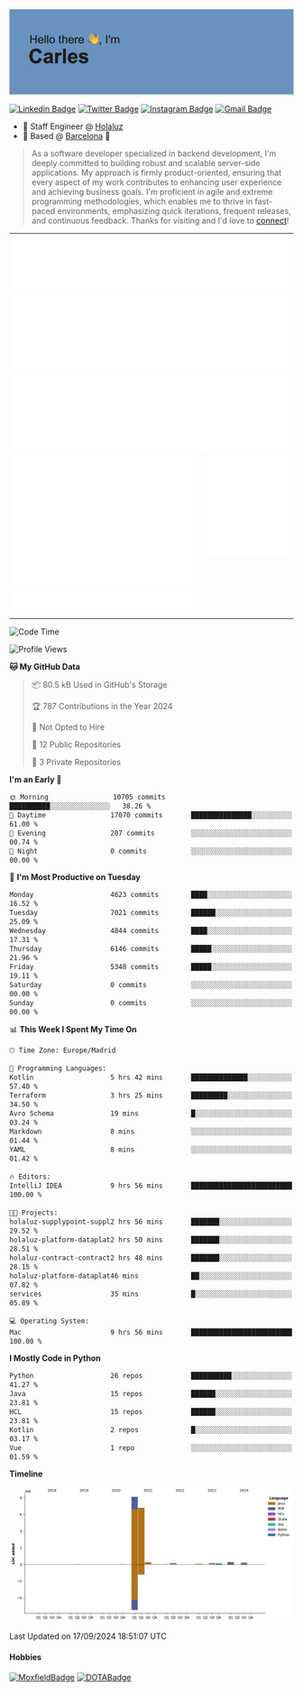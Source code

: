 <img src="header.png" alt="header">

[![Linkedin Badge](https://img.shields.io/badge/-cdespona-blue?style=flat&logo=Linkedin&logoColor=white&link=https://www.linkedin.com/in/carles-david-espona-casas-56219b11/)](https://www.linkedin.com/in/carles-david-espona-casas-56219b11/)
[![Twitter Badge](https://img.shields.io/badge/-@__cdespona-1ca0f1?style=flat&labelColor=1ca0f1&logo=twitter&logoColor=white&link=https://twitter.com/CDEspona)](https://twitter.com/CDEspona)
[![Instagram Badge](https://img.shields.io/badge/-@__cdespona-purple?style=flat&logo=instagram&logoColor=white&link=https://www.instagram.com/cdespona/)](https://www.instagram.com/cdespona/)
[![Gmail Badge](https://img.shields.io/badge/-cdespona-c14438?style=flat&logo=Gmail&logoColor=white&link=mailto:cdespona@gmail.com)](mailto:cdespona@gmail.com)

* 🔭 Staff Engineer @ [Holaluz](https://holaluz.com)
* 🏡 Based @ [Barcelona](https://www.google.es/maps/place/Barcelona) 💜

> As a software developer specialized in backend development, I'm deeply committed to building robust and scalable server-side applications. My approach is firmly product-oriented, ensuring that every aspect of my work contributes to enhancing user experience and achieving business goals. I'm proficient in agile and extreme programming methodologies, which enables me to thrive in fast-paced environments, emphasizing quick iterations, frequent releases, and continuous feedback. Thanks for visiting and I'd love to [connect](https://www.linkedin.com/in/carles-david-espona-casas-56219b11/)!

<table style="border-collapse: collapse; border: none;"> 
  <tbody>
  <tr style="border: none;">
    <td colspan="2" style="border: none; vertical-align: top;">
      <img src="summary.svg" alt="summary">
      <img src="activity-community.svg" alt="act-comm">
      <img src="repositories.svg" alt="repo">
    </td>
  </tr>
  <tr>
    <td style="border: none; vertical-align: top;">
      <img src="metrics.plugin.isocalendar.fullyear.svg" alt="calendar">
      <img src="topics.svg" alt="topics">
    </td>
    <td style="border: none; vertical-align: top;">
      <img src="achievements.svg" alt="achievements">
    </td>
  </tr>
  </tbody>
</table>

<!--START_SECTION:waka-->
![Code Time](http://img.shields.io/badge/Code%20Time-141%20hrs%201%20min-blue)

![Profile Views](http://img.shields.io/badge/Profile%20Views-0-blue)

**🐱 My GitHub Data** 

> 📦 80.5 kB Used in GitHub's Storage 
 > 
> 🏆 787 Contributions in the Year 2024
 > 
> 🚫 Not Opted to Hire
 > 
> 📜 12 Public Repositories 
 > 
> 🔑 3 Private Repositories 
 > 
**I'm an Early 🐤** 

```text
🌞 Morning                10705 commits       ██████████░░░░░░░░░░░░░░░   38.26 % 
🌆 Daytime                17070 commits       ███████████████░░░░░░░░░░   61.00 % 
🌃 Evening                207 commits         ░░░░░░░░░░░░░░░░░░░░░░░░░   00.74 % 
🌙 Night                  0 commits           ░░░░░░░░░░░░░░░░░░░░░░░░░   00.00 % 
```
📅 **I'm Most Productive on Tuesday** 

```text
Monday                   4623 commits        ████░░░░░░░░░░░░░░░░░░░░░   16.52 % 
Tuesday                  7021 commits        ██████░░░░░░░░░░░░░░░░░░░   25.09 % 
Wednesday                4844 commits        ████░░░░░░░░░░░░░░░░░░░░░   17.31 % 
Thursday                 6146 commits        █████░░░░░░░░░░░░░░░░░░░░   21.96 % 
Friday                   5348 commits        █████░░░░░░░░░░░░░░░░░░░░   19.11 % 
Saturday                 0 commits           ░░░░░░░░░░░░░░░░░░░░░░░░░   00.00 % 
Sunday                   0 commits           ░░░░░░░░░░░░░░░░░░░░░░░░░   00.00 % 
```


📊 **This Week I Spent My Time On** 

```text
🕑︎ Time Zone: Europe/Madrid

💬 Programming Languages: 
Kotlin                   5 hrs 42 mins       ██████████████░░░░░░░░░░░   57.40 % 
Terraform                3 hrs 25 mins       █████████░░░░░░░░░░░░░░░░   34.50 % 
Avro Schema              19 mins             █░░░░░░░░░░░░░░░░░░░░░░░░   03.24 % 
Markdown                 8 mins              ░░░░░░░░░░░░░░░░░░░░░░░░░   01.44 % 
YAML                     8 mins              ░░░░░░░░░░░░░░░░░░░░░░░░░   01.42 % 

🔥 Editors: 
IntelliJ IDEA            9 hrs 56 mins       █████████████████████████   100.00 % 

🐱‍💻 Projects: 
holaluz-supplypoint-suppl2 hrs 56 mins       ███████░░░░░░░░░░░░░░░░░░   29.52 % 
holaluz-platform-dataplat2 hrs 50 mins       ███████░░░░░░░░░░░░░░░░░░   28.51 % 
holaluz-contract-contract2 hrs 48 mins       ███████░░░░░░░░░░░░░░░░░░   28.15 % 
holaluz-platform-dataplat46 mins             ██░░░░░░░░░░░░░░░░░░░░░░░   07.82 % 
services                 35 mins             █░░░░░░░░░░░░░░░░░░░░░░░░   05.89 % 

💻 Operating System: 
Mac                      9 hrs 56 mins       █████████████████████████   100.00 % 
```

**I Mostly Code in Python** 

```text
Python                   26 repos            ██████████░░░░░░░░░░░░░░░   41.27 % 
Java                     15 repos            ██████░░░░░░░░░░░░░░░░░░░   23.81 % 
HCL                      15 repos            ██████░░░░░░░░░░░░░░░░░░░   23.81 % 
Kotlin                   2 repos             █░░░░░░░░░░░░░░░░░░░░░░░░   03.17 % 
Vue                      1 repo              ░░░░░░░░░░░░░░░░░░░░░░░░░   01.59 % 
```



**Timeline**

![Lines of Code chart](https://raw.githubusercontent.com/cdespona/cdespona/main/assets/bar_graph.png)


 Last Updated on 17/09/2024 18:51:07 UTC
<!--END_SECTION:waka-->

#### Hobbies
[![MoxfieldBadge](https://img.shields.io/badge/MTG%20Commander-Cdespona-8A2BE2)](https://www.moxfield.com/users/Cdespona)
[![DOTABadge](https://img.shields.io/badge/DOTA2-GRV-red)](https://es.dotabuff.com/players/63807915)
